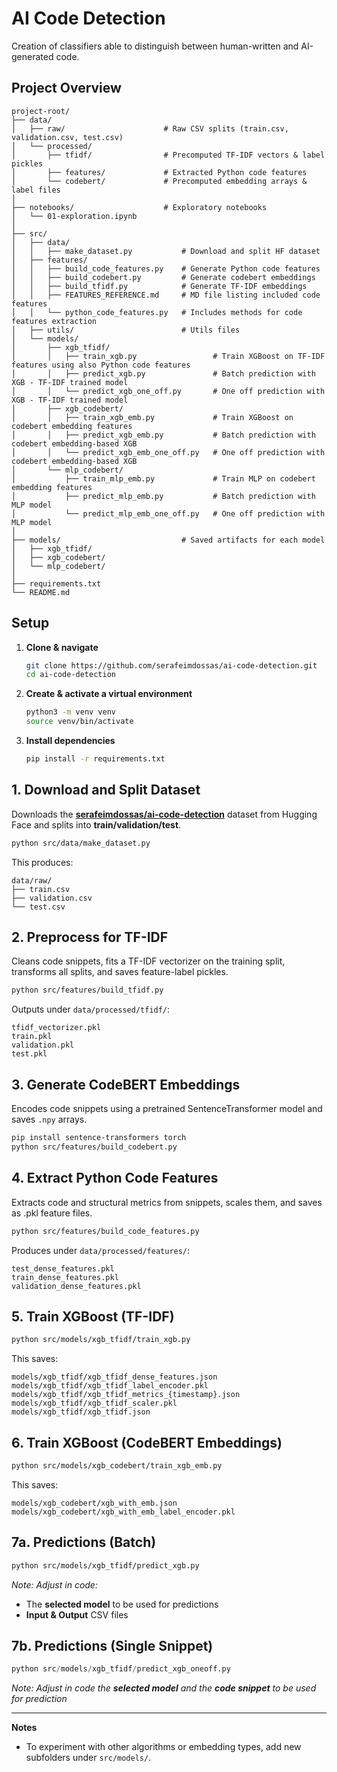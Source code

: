 # AI Code Detection

Creation of classifiers able to distinguish between human-written and AI-generated code.

## Project Overview

```
project-root/
├── data/
│   ├── raw/                      # Raw CSV splits (train.csv, validation.csv, test.csv)
│   └── processed/
│       ├── tfidf/                # Precomputed TF-IDF vectors & label pickles
│       ├── features/             # Extracted Python code features 
│       └── codebert/             # Precomputed embedding arrays & label files
│
├── notebooks/                    # Exploratory notebooks
│   └── 01-exploration.ipynb
│
├── src/
│   ├── data/
│   │   ├── make_dataset.py           # Download and split HF dataset
│   ├── features/
│   │   ├── build_code_features.py    # Generate Python code features
│   │   ├── build_codebert.py         # Generate codebert embeddings
│   │   ├── build_tfidf.py            # Generate TF-IDF embeddings
│   │   ├── FEATURES_REFERENCE.md     # MD file listing included code features
│   │   └── python_code_features.py   # Includes methods for code features extraction
│   ├── utils/                        # Utils files 
│   └── models/
│       ├── xgb_tfidf/
│       │   ├── train_xgb.py                 # Train XGBoost on TF-IDF features using also Python code features
│       │   ├── predict_xgb.py               # Batch prediction with XGB - TF-IDF trained model
│       │   └── predict_xgb_one_off.py       # One off prediction with XGB - TF-IDF trained model
│       ├── xgb_codebert/
│       │   ├── train_xgb_emb.py             # Train XGBoost on codebert embedding features
│       │   ├── predict_xgb_emb.py           # Batch prediction with codebert embedding-based XGB
│       │   └── predict_xgb_emb_one_off.py   # One off prediction with codebert embedding-based XGB
│       └── mlp_codebert/
│           ├── train_mlp_emb.py             # Train MLP on codebert embedding features
│           ├── predict_mlp_emb.py           # Batch prediction with MLP model
│           └── predict_mlp_emb_one_off.py   # One off prediction with MLP model
│
├── models/                           # Saved artifacts for each model
│   ├── xgb_tfidf/
│   ├── xgb_codebert/
│   └── mlp_codebert/
│
├── requirements.txt
└── README.md
```

## Setup

1. **Clone & navigate**

   ```bash
   git clone https://github.com/serafeimdossas/ai-code-detection.git
   cd ai-code-detection
   ```
2. **Create & activate a virtual environment**

   ```bash
   python3 -m venv venv
   source venv/bin/activate
   ```
3. **Install dependencies**

   ```bash
   pip install -r requirements.txt
   ```

## 1. Download and Split Dataset

Downloads the **[serafeimdossas/ai-code-detection](https://huggingface.co/datasets/serafeimdossas/ai-code-detection)** dataset from Hugging Face and splits into **train/validation/test**.

```bash
python src/data/make_dataset.py
```

This produces:

```
data/raw/
├── train.csv
├── validation.csv
└── test.csv
```

## 2. Preprocess for TF-IDF

Cleans code snippets, fits a TF-IDF vectorizer on the training split, transforms all splits, and saves feature-label pickles.

```bash
python src/features/build_tfidf.py
```

Outputs under `data/processed/tfidf/`:

```
tfidf_vectorizer.pkl
train.pkl
validation.pkl
test.pkl
```

## 3. Generate CodeBERT Embeddings

Encodes code snippets using a pretrained SentenceTransformer model and saves `.npy` arrays.

```bash
pip install sentence-transformers torch
python src/features/build_codebert.py
```

## 4. Extract Python Code Features 

Extracts code and structural metrics from snippets, scales them, and saves as .pkl feature files.

```bash
python src/features/build_code_features.py
```

Produces under `data/processed/features/`:

```
test_dense_features.pkl
train_dense_features.pkl
validation_dense_features.pkl
```

## 5. Train XGBoost (TF-IDF)

```bash
python src/models/xgb_tfidf/train_xgb.py
```

This saves:

```
models/xgb_tfidf/xgb_tfidf_dense_features.json
models/xgb_tfidf/xgb_tfidf_label_encoder.pkl
models/xgb_tfidf/xgb_tfidf_metrics_{timestamp}.json
models/xgb_tfidf/xgb_tfidf_scaler.pkl
models/xgb_tfidf/xgb_tfidf.json
```

## 6. Train XGBoost (CodeBERT Embeddings)

```bash
python src/models/xgb_codebert/train_xgb_emb.py
```

This saves:

```
models/xgb_codebert/xgb_with_emb.json
models/xgb_codebert/xgb_with_emb_label_encoder.pkl
```

## 7a. Predictions (Batch)

```bash
python src/models/xgb_tfidf/predict_xgb.py
```

*Note: Adjust in code:*
- The **selected model** to be used for predictions
- **Input & Output** CSV files

## 7b. Predictions (Single Snippet)

```python
python src/models/xgb_tfidf/predict_xgb_oneoff.py
```

*Note: Adjust in code the **selected model** and the **code snippet** to be used for prediction*

---

**Notes**

* To experiment with other algorithms or embedding types, add new subfolders under `src/models/`.
